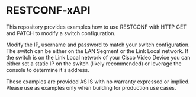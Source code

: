 # RESTCONF-xAPI
This repository provides examples how to use RESTCONF with HTTP GET and PATCH to modify a switch configuration.

Modify the IP, username and password to match your switch configuration. The switch can be either on the LAN Segment or the Link Local network. If the switch is on the Link Local network of your Cisco Video Device you can either set a static IP on the switch (likely recommended) or leverage the console to determine it's address.

These examples are provided AS IS with no warranty expressed or implied. Please use as examples only when building for production use cases.
